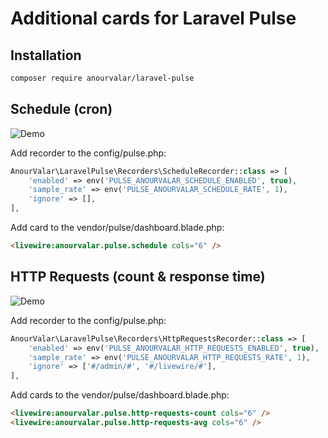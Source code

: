 # Additional cards for Laravel Pulse

## Installation

```bash
composer require anourvalar/laravel-pulse
```


## Schedule (cron)

![Demo](https://anour.ru/resources/pulse-schedule.png)

Add recorder to the config/pulse.php:

```php
AnourValar\LaravelPulse\Recorders\ScheduleRecorder::class => [
    'enabled' => env('PULSE_ANOURVALAR_SCHEDULE_ENABLED', true),
    'sample_rate' => env('PULSE_ANOURVALAR_SCHEDULE_RATE', 1),
    'ignore' => [],
],
```

Add card to the vendor/pulse/dashboard.blade.php:

```html
<livewire:anourvalar.pulse.schedule cols="6" />
```

## HTTP Requests (count & response time)

![Demo](https://anour.ru/resources/pulse-http-requests.png)

Add recorder to the config/pulse.php:

```php
AnourValar\LaravelPulse\Recorders\HttpRequestsRecorder::class => [
    'enabled' => env('PULSE_ANOURVALAR_HTTP_REQUESTS_ENABLED', true),
    'sample_rate' => env('PULSE_ANOURVALAR_HTTP_REQUESTS_RATE', 1),
    'ignore' => ['#/admin/#', '#/livewire/#'],
],
```

Add cards to the vendor/pulse/dashboard.blade.php:

```html
<livewire:anourvalar.pulse.http-requests-count cols="6" />
<livewire:anourvalar.pulse.http-requests-avg cols="6" />
```
